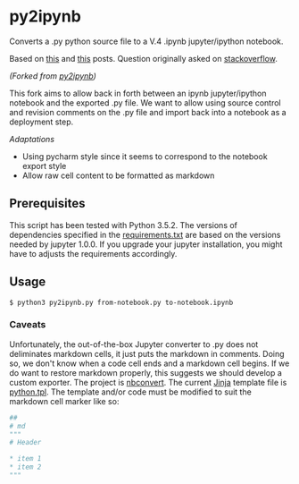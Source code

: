 # py2ipynb

Converts a .py python source file to a V.4 .ipynb jupyter/ipython notebook.

Based on [this](http://stackoverflow.com/a/32994192/4720148) and [this](http://stackoverflow.com/a/35720002/4720148) posts. Question originally asked on [stackoverflow](http://stackoverflow.com/questions/23292242/converting-to-not-from-ipython-notebook-format).

*(Forked from [py2ipynb](https://github.com/gatsoulis/py2ipynb))*

This fork aims to allow back in forth between an ipynb jupyter/ipython notebook and the exported .py file. We want to allow using source control and revision comments on the .py file and import back into a notebook as a deployment step.

*Adaptations*

- Using pycharm style since it seems to correspond to the notebook export style
- Allow raw cell content to be formatted as markdown

## Prerequisites

This script has been tested with Python 3.5.2. The versions of dependencies specified in the [requirements.txt](requirements.txt) are based on the versions needed by jupyter 1.0.0. If you upgrade your jupyter installation, you might have to adjusts the requirements accordingly.

## Usage

```shell
$ python3 py2ipynb.py from-notebook.py to-notebook.ipynb
```

### Caveats

Unfortunately, the out-of-the-box Jupyter converter to .py does not deliminates markdown cells, it just puts the markdown in comments. Doing so, we don't know when a code cell ends and a markdown cell begins. If we do want to restore markdown properly, this suggests we should develop a custom exporter. The project is [nbconvert](https://github.com/jupyter/nbconvert). The current [Jinja](http://jinja.pocoo.org/) template file is [python.tpl](https://github.com/jupyter/nbconvert/blob/master/nbconvert/templates/python.tpl). The template and/or code must be modified to suit the markdown cell marker like so:

```python
##
# md
"""
# Header

* item 1
* item 2
"""
```

